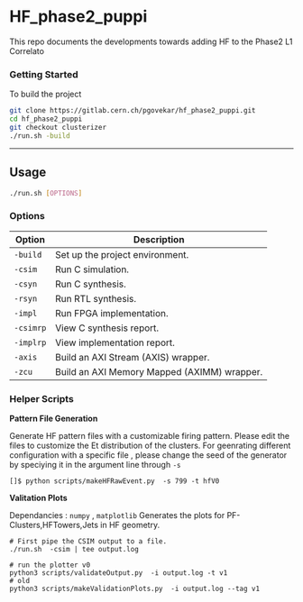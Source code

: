 
# HF_phase2_puppi
This repo documents the developments towards adding HF to the Phase2 L1 Correlato

### Getting Started 

To build the project
```bash
git clone https://gitlab.cern.ch/pgovekar/hf_phase2_puppi.git
cd hf_phase2_puppi
git checkout clusterizer
./run.sh -build
```
---
## Usage
```bash
./run.sh [OPTIONS]
```

### Options

| **Option**  | **Description**                       |
|-------------|---------------------------------------|
| `-build`    | Set up the project environment.      |
| `-csim`     | Run C simulation.                    |
| `-csyn`     | Run C synthesis.                     |
| `-rsyn`     | Run RTL synthesis.                   |
| `-impl`     | Run FPGA implementation.             |
| `-csimrp`   | View C synthesis report.             |
| `-implrp`   | View implementation report.          |
| `-axis`     | Build an AXI Stream (AXIS) wrapper.  |
| `-zcu`      | Build an AXI Memory Mapped (AXIMM) wrapper. |

### Helper Scripts

**Pattern File Generation**

Generate HF pattern files with a customizable firing pattern. Please edit the files to customize the Et distribution of the clusters. For geenrating different configuration with a specific file , please change the seed of the generator by speciying it in the argument line through `-s`

```
[]$ python scripts/makeHFRawEvent.py  -s 799 -t hfV0
```
**Valitation Plots**

Dependancies : `numpy` , `matplotlib`
Generates the plots for PF-Clusters,HFTowers,Jets in HF geometry.
```
# First pipe the CSIM output to a file.
./run.sh  -csim | tee output.log

# run the plotter v0
python3 scripts/validateOutput.py  -i output.log -t v1
# old
python3 scripts/makeValidationPlots.py  -i output.log --tag v1

```
